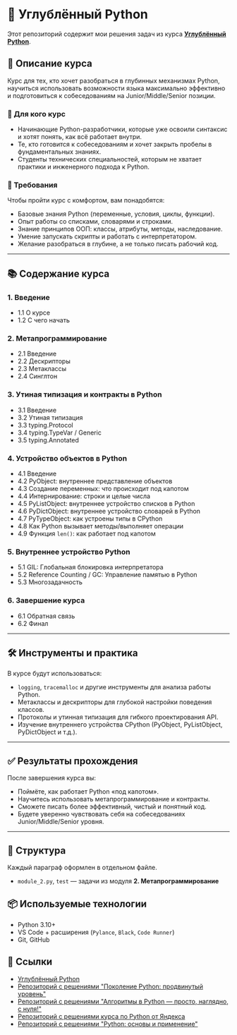 # 📘 Углублённый Python

Этот репозиторий содержит мои решения задач из курса **[Углублённый Python](https://stepik.org/course/244422/)**.  

## 📌 Описание курса
Курс для тех, кто хочет разобраться в глубинных механизмах Python, научиться использовать возможности языка максимально эффективно и подготовиться к собеседованиям на Junior/Middle/Senior позиции.  

### 🎯 Для кого курс
- Начинающие Python-разработчики, которые уже освоили синтаксис и хотят понять, как всё работает внутри.  
- Те, кто готовится к собеседованиям и хочет закрыть пробелы в фундаментальных знаниях.  
- Студенты технических специальностей, которым не хватает практики и инженерного подхода к Python.  

### 🎯 Требования
Чтобы пройти курс с комфортом, вам понадобятся:
- Базовые знания Python (переменные, условия, циклы, функции).  
- Опыт работы со списками, словарями и строками.  
- Знание принципов ООП: классы, атрибуты, методы, наследование.  
- Умение запускать скрипты и работать с интерпретатором.  
- Желание разобраться в глубине, а не только писать рабочий код.  

---

## 📚 Содержание курса

### 1. Введение
- 1.1 О курсе  
- 1.2 С чего начать  

### 2. Метапрограммирование
- 2.1 Введение  
- 2.2 Дескрипторы  
- 2.3 Метаклассы  
- 2.4 Синглтон  

### 3. Утиная типизация и контракты в Python
- 3.1 Введение  
- 3.2 Утиная типизация  
- 3.3 typing.Protocol  
- 3.4 typing.TypeVar / Generic  
- 3.5 typing.Annotated  

### 4. Устройство объектов в Python
- 4.1 Введение  
- 4.2 PyObject: внутреннее представление объектов  
- 4.3 Создание переменных: что происходит под капотом  
- 4.4 Интернирование: строки и целые числа  
- 4.5 PyListObject: внутреннее устройство списков в Python  
- 4.6 PyDictObject: внутреннее устройство словарей в Python  
- 4.7 PyTypeObject: как устроены типы в CPython  
- 4.8 Как Python вызывает методы/выполняет операции  
- 4.9 Функция `len()`: как работает под капотом  

### 5. Внутреннее устройство Python
- 5.1 GIL: Глобальная блокировка интерпретатора  
- 5.2 Reference Counting / GC: Управление памятью в Python  
- 5.3 Многозадачность  

### 6. Завершение курса
- 6.1 Обратная связь  
- 6.2 Финал  

---

## 🛠 Инструменты и практика
В курсе будут использоваться:
- `logging`, `tracemalloc` и другие инструменты для анализа работы Python.  
- Метаклассы и дескрипторы для глубокой настройки поведения классов.  
- Протоколы и утинная типизация для гибкого проектирования API.  
- Изучение внутреннего устройства CPython (PyObject, PyListObject, PyDictObject и т.д.).  

---

## ✅ Результаты прохождения
После завершения курса вы:  
- Поймёте, как работает Python «под капотом».  
- Научитесь использовать метапрограммирование и контракты.  
- Сможете писать более эффективный, чистый и понятный код.  
- Будете уверенно чувствовать себя на собеседованиях Junior/Middle/Senior уровня.  

---

## 🔎 Структура

Каждый параграф оформлен в отдельном файле.

- `module_2.py`, `test` — задачи из модуля **2. Метапрограммирование**

## 📦 Используемые технологии

- Python 3.10+
- VS Code + расширения (`Pylance`, `Black`, `Code Runner`)
- Git, GitHub

## 📎 Ссылки

- [Углублённый Python](https://stepik.org/course/244422/)
- [Репозиторий с решениями "Поколение Python: продвинутый уровень"](https://github.com/akraeva/python_generation_advanced)
- [Репозиторий с решениями "Алгоритмы в Python — просто, наглядно, с нуля!"](https://github.com/akraeva/algorithms-python-course)
- [Репозиторий с решениями курса по Python от Яндекса](https://github.com/akraeva/yandex-handbook-python)
- [Репозиторий с решениями "Python: основы и применение"](https://github.com/akraeva/python-basics-and-applications)